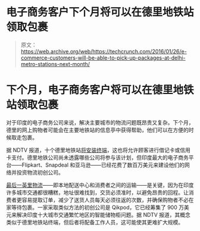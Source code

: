 # 电子商务客户下个月将可以在德里地铁站领取包裹 

> 原文：<https://web.archive.org/web/https://techcrunch.com/2016/01/26/e-commerce-customers-will-be-able-to-pick-up-packages-at-delhi-metro-stations-next-month/>

# 下个月，电子商务客户将可以在德里地铁站领取包裹

对于印度的电子商务公司来说，解决主要城市的物流问题既昂贵又复杂。下个月，德里的网上购物者可能会在主要地铁站的信息亭中获得帮助，他们可以在方便的时候取走包裹。

据 NDTV 报道，十个德里地铁站[将安装终端](https://web.archive.org/web/20221206184331/http://profit.ndtv.com/news/industries/article-coming-soon-delivery-of-online-shopping-orders-at-these-metro-stations-1269492)，这也将允许顾客进行借记卡或信用卡支付。德里地铁公司尚未透露哪些公司将参与该计划，但印度最大的电子商务平台——Flipkart、Snapdeal 和亚马逊——已经花费了数百万美元来建设他们的网络并投资物流初创公司。

[最后一英里物流](https://web.archive.org/web/20221206184331/https://www.techinasia.com/snapdeal-20m-booster-logistics-partner-win-mile-race-flipkarts-instakart)——即本地配送中心和消费者之间的运输——是关键，因为在印度许多城市交通都很糟糕，地址很难找到，交货必须准时，以避免昂贵的回程。让消费者更容易提取订单，减少了送货人员每天必须往返的次数，并确保购物者不必在家等待包裹。一家采取类似方法的初创公司是 Qikpod，它已经筹集了 900 万美元来解决印度十大城市交通繁忙地区的智能储物柜问题。据 NDTV 报道，其概念类似于德里地铁站终端，但后者将配备工作人员，这可能使其更难扩大规模。
